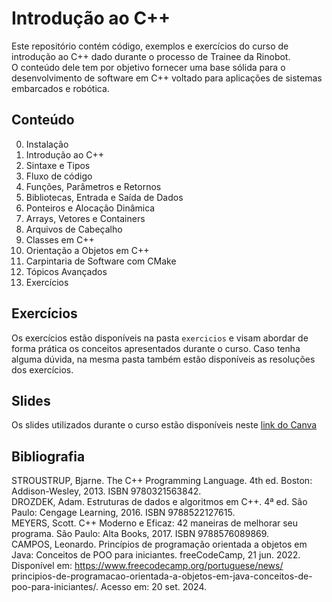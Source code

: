 # Introdução ao C++
Este repositório contém código, exemplos e exercícios do curso de introdução ao C++ dado durante o processo de Trainee da Rinobot.  
O conteúdo dele tem por objetivo fornecer uma base sólida para o desenvolvimento de software em C++ voltado para aplicações de sistemas embarcados e robótica.

## Conteúdo
0. Instalação
1. Introdução ao C++
2. Sintaxe e Tipos
3. Fluxo de código
4. Funções, Parâmetros e Retornos
5. Bibliotecas, Entrada e Saída de Dados
6. Ponteiros e Alocação Dinâmica
7. Arrays, Vetores e Containers
8. Arquivos de Cabeçalho
9. Classes em C++
10. Orientação a Objetos em C++
11. Carpintaria de Software com CMake
12. Tópicos Avançados
13. Exercícios

## Exercícios
Os exercícios estão disponíveis na pasta `exercicios` e visam abordar de forma prática os conceitos apresentados durante o curso. Caso tenha alguma dúvida, na mesma pasta também estão disponíveis as resoluções dos exercícios.

## Slides
Os slides utilizados durante o curso estão disponíveis neste [link do Canva](https://www.canva.com/design/DAGRO0W9DjU/U1hJt2Cw5yEU16mhIFKdYA/edit?utm_content=DAGRO0W9DjU&utm_campaign=designshare&utm_medium=link2&utm_source=sharebutton)

## Bibliografia
STROUSTRUP, Bjarne. The C++ Programming Language. 4th ed. Boston: Addison-Wesley, 2013. ISBN 9780321563842.  
DROZDEK, Adam. Estruturas de dados e algoritmos em C++. 4ª ed. São Paulo: Cengage Learning, 2016. ISBN 9788522127615.  
MEYERS, Scott. C++ Moderno e Eficaz: 42 maneiras de melhorar seu programa. São Paulo: Alta Books, 2017. ISBN 9788576089869.  
CAMPOS, Leonardo. Princípios de programação orientada a objetos em Java: Conceitos de POO para iniciantes. freeCodeCamp, 21 jun. 2022. Disponível em: https://www.freecodecamp.org/portuguese/news/  principios-de-programacao-orientada-a-objetos-em-java-conceitos-de-poo-para-iniciantes/. Acesso em: 20 set. 2024.